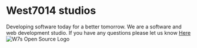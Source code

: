 # West7014 studios
Developing software today for a better tomorrow. We are a software and web development studio. If you have any questions please let us know [Here](https://west7014-studios.w3spaces.com/Support.html)
![W7s Open Source Logo](https://west7014-studios-github-assets.w3spaces.com/W7sOpenSource2023Badge.png)
